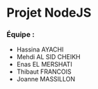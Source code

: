 # Projet NodeJS

### Équipe : 
- Hassina AYACHI
- Mehdi AL SID CHEIKH
- Enas EL MERSHATI
- Thibaut FRANCOIS
- Joanne MASSILLON
